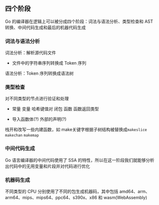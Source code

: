 ## 四个阶段

Go 的编译器在逻辑上可以被分成四个阶段：词法与语法分析、类型检查和 AST 转换、中间代码生成和最后的机器代码生成

### 词法与语法分析

词法分析：解析源代码文件

+ 文件中的字符串序列转换成 Token 序列

语法分析：Token 序列转换成语法树

### 类型检查

对不同类型的节点进行验证和处理

+ 常量 变量 哈希键值对 闭包 函数 函数返回类型

+ 导入函数体(?) 外部的声明(?)

栈开和改写一些内建函数，如 make关键字根据子树结构被替换成`makeslice` `makechan` `makemap`

### 中间代码生成

 Go 语言编译器的中间代码使用了 SSA 的特性，所以在这一阶段我们就能够分析出代码中的无用变量和片段并对代码进行优化

### 机器码生成

不同类型的 CPU 分别使用了不同的包生成机器码，其中包括 amd64、arm、arm64、mips、mips64、ppc64、s390x、x86 和 wasm(WebAssembly)




